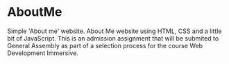 # AboutMe
Simple 'About me' website.
About Me website using HTML, CSS and a little bit of JavaScript. This is an admission assignment that will be submited to General Assembly as part of a selection process for the course Web Development Immersive.
